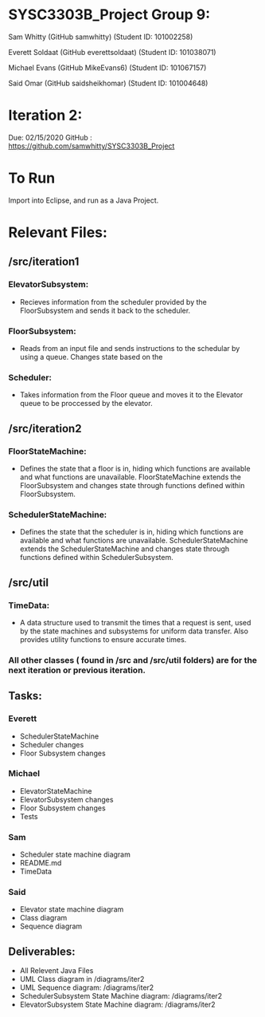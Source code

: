 # SYSC3303B_Project Group 9:
Sam Whitty              (GitHub samwhitty)      (Student ID: 101002258)

Everett	Soldaat         (GitHub everettsoldaat) (Student ID: 101038071)

Michael Evans           (GitHub MikeEvans6)     (Student ID: 101067157)

Said Omar               (GitHub saidsheikhomar) (Student ID: 101004648)

# Iteration 2:

Due: 02/15/2020
GitHub : https://github.com/samwhitty/SYSC3303B_Project

# To Run

Import into Eclipse, and run as a Java Project.

# Relevant Files:

## /src/iteration1

### ElevatorSubsystem: 

- Recieves information from the scheduler provided by the FloorSubsystem and sends it back to the scheduler.

### FloorSubsystem: 

- Reads from an input file and sends instructions to the schedular by using a queue. Changes state based on the

### Scheduler:

- Takes information from the Floor queue and moves it to the Elevator queue to be 
proccessed by the elevator. 

## /src/iteration2

### FloorStateMachine:

- Defines the state that a floor is in, hiding which functions are available and what functions are unavailable. FloorStateMachine extends the FloorSubsystem and changes state through functions defined within FloorSubsystem.

### SchedulerStateMachine:

- Defines the state that the scheduler is in, hiding which functions are available and what functions are unavailable. SchedulerStateMachine extends the SchedulerStateMachine and changes state through functions defined within SchedulerSubsystem.

## /src/util

### TimeData:
- A data structure used to transmit the times that a request is sent, used by the state machines and subsystems for uniform data transfer. Also provides utility functions to ensure accurate times.

### All other classes ( found in /src and /src/util folders) are for the next iteration or previous iteration.

## Tasks:

### Everett
- SchedulerStateMachine
- Scheduler changes
- Floor Subsystem changes

### Michael
- ElevatorStateMachine
- ElevatorSubsystem changes
- Floor Subsystem changes
- Tests

### Sam
- Scheduler state machine diagram
- README.md
- TimeData

### Said
- Elevator state machine diagram
- Class diagram
- Sequence diagram

## Deliverables:
- All Relevent Java Files
- UML Class diagram in /diagrams/iter2
- UML Sequence diagram: /diagrams/iter2
- SchedulerSubsystem State Machine diagram: /diagrams/iter2
- ElevatorSubsystem State Machine diagram:  	/diagrams/iter2
